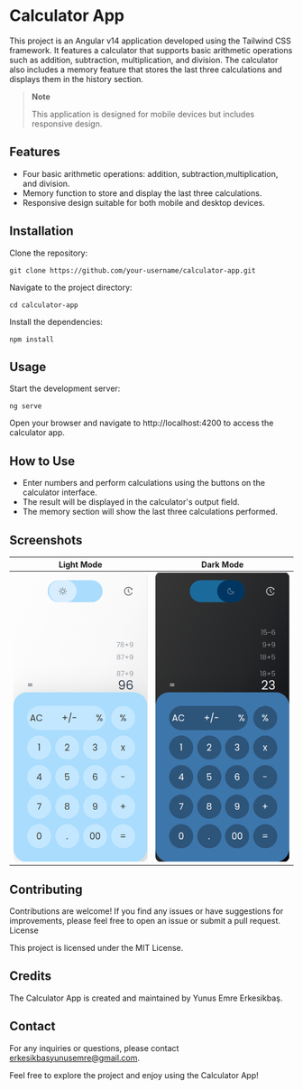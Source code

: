# Calculator App

This project is an Angular v14 application developed using the Tailwind CSS framework. It features a calculator that supports basic arithmetic operations such as addition, subtraction, multiplication, and division. The calculator also includes a memory feature that stores the last three calculations and displays them in the history section.
> **Note**
>
> This application is designed for mobile devices but includes responsive design.

## Features

- Four basic arithmetic operations: addition, subtraction,multiplication, and division.
- Memory function to store and display the last three calculations.
- Responsive design suitable for both mobile and desktop devices.

## Installation

Clone the repository:
```
git clone https://github.com/your-username/calculator-app.git
```

Navigate to the project directory:
```
cd calculator-app
```

Install the dependencies:

```
npm install
```
## Usage

Start the development server:

```
ng serve
```

Open your browser and navigate to http://localhost:4200 to access the calculator app.

## How to Use

- Enter numbers and perform calculations using the buttons on the calculator interface. 
- The result will be displayed in the calculator's output field.
- The memory section will show the last three calculations performed.
## Screenshots


| Light Mode                                                 | Dark Mode                                                |
|------------------------------------------------------------|----------------------------------------------------------|
| ![Light Mode Screenshot](./src/assets/images/light-ss.png) | ![Dark Mode Screenshot](./src/assets/images/dark-ss.png) |


## Contributing

Contributions are welcome! If you find any issues or have suggestions for improvements, please feel free to open an issue or submit a pull request.
License

This project is licensed under the MIT License.

## Credits

The Calculator App is created and maintained by Yunus Emre Erkesikbaş.

## Contact

For any inquiries or questions, please contact erkesikbasyunusemre@gmail.com.

Feel free to explore the project and enjoy using the Calculator App!

